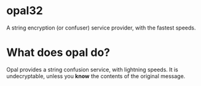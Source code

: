 # opal32
A string encryption (or confuser) service provider, with the fastest speeds.

# What does opal do?
Opal provides a string confusion service, with lightning speeds. It is undecryptable, unless you **know** the contents of the original message.
